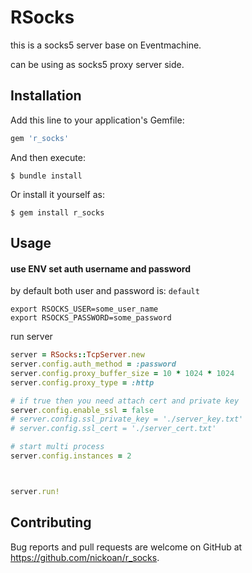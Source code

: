 # RSocks

this is a socks5 server base on Eventmachine.

can be using as socks5 proxy server side.

## Installation

Add this line to your application's Gemfile:

```ruby
gem 'r_socks'
```

And then execute:

    $ bundle install

Or install it yourself as:

    $ gem install r_socks

## Usage

#### use ENV set auth username and password

by default both user and password is: `default`

```
export RSOCKS_USER=some_user_name
export RSOCKS_PASSWORD=some_password
```


run server

```ruby
server = RSocks::TcpServer.new
server.config.auth_method = :password
server.config.proxy_buffer_size = 10 * 1024 * 1024
server.config.proxy_type = :http

# if true then you need attach cert and private key
server.config.enable_ssl = false
# server.config.ssl_private_key = './server_key.txt'
# server.config.ssl_cert = './server_cert.txt'

# start multi process
server.config.instances = 2



server.run!
```

## Contributing

Bug reports and pull requests are welcome on GitHub at https://github.com/nickoan/r_socks.

